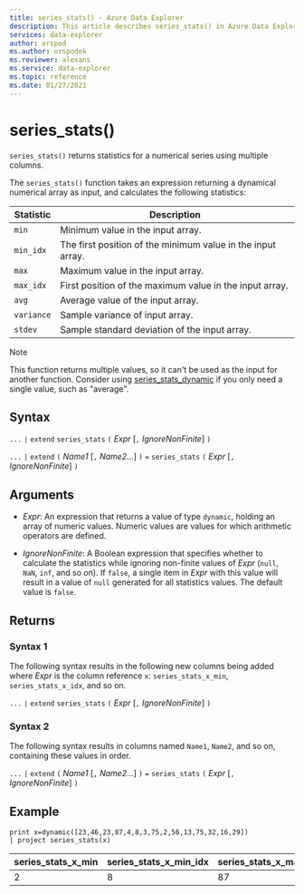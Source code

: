 ```yaml
---
title: series_stats() - Azure Data Explorer
description: This article describes series_stats() in Azure Data Explorer.
services: data-explorer
author: orspod
ms.author: orspodek
ms.reviewer: alexans
ms.service: data-explorer
ms.topic: reference
ms.date: 01/27/2021
---
```

# series_stats()

`series_stats()` returns statistics for a numerical series using multiple columns.  

The `series_stats()` function takes an expression returning a dynamical numerical array as input, and calculates the following statistics:

Statistic | Description
---|---
 `min` | Minimum value in the input array.
 `min_idx`| The first position of the minimum value in the input array.
`max` | Maximum value in the input array.
`max_idx`| First position of the maximum value in the input array.
`avg`| Average value of the input array.
 `variance` | Sample variance of input array.
 `stdev`| Sample standard deviation of the input array.

> [!NOTE] 
> This function returns multiple values, so it can't be used as the input for another function.
> Consider using [series_stats_dynamic](./series-stats-dynamicfunction.md) if you only need a single value, such as "average".

## Syntax

`...` `|` `extend` `series_stats` `(` *Expr* [`,` *IgnoreNonFinite*] `)`

`...` `|` `extend` `(` *Name1* [`,` *Name2*...] `)` `=` `series_stats` `(` *Expr* [`,` *IgnoreNonFinite*] `)`

## Arguments

* *Expr*: An expression that returns a value of type `dynamic`, holding
  an array of numeric values. Numeric values are values for which arithmetic
  operators are defined.
  
* *IgnoreNonFinite*: A Boolean expression that specifies whether to calculate the
  statistics while ignoring non-finite values of *Expr* (`null`, `NaN`, `inf`, and so on).
  If `false`, a single item in *Expr* with this value will result in
  a value of `null` generated for all statistics values. The default value is `false`.

## Returns

### Syntax 1

The following syntax results in the following new columns being added where *Expr* is the column reference `x`: `series_stats_x_min`, `series_stats_x_idx`, and so on.

`...` `|` `extend` `series_stats` `(` *Expr* [`,` *IgnoreNonFinite*] `)`

### Syntax 2

The following syntax results in columns named `Name1`, `Name2`, and so on, containing these values in order.

`...` `|` `extend` `(` *Name1* [`,` *Name2*...] `)` `=` `series_stats` `(` *Expr* [`,` *IgnoreNonFinite*] `)`

## Example

<!-- csl: https://help.kusto.windows.net/Samples -->
```kusto
print x=dynamic([23,46,23,87,4,8,3,75,2,56,13,75,32,16,29]) 
| project series_stats(x)

```

|series_stats_x_min|series_stats_x_min_idx|series_stats_x_max|series_stats_x_max_idx|series_stats_x_avg|series_stats_x_stdev|series_stats_x_variance|
|---|---|---|---|---|---|---|
|2|8|87|3|32.8|28.5036338535483|812.457142857143|
